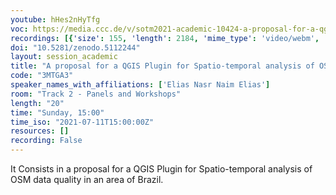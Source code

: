 ```yaml
---
youtube: hHes2nHyTfg
voc: https://media.ccc.de/v/sotm2021-academic-10424-a-proposal-for-a-qgis-plugin-for-spatio-temporal-analysis-of-osm-data-quality-the-case-study-for-the-city-of-salvador-brazil
recordings: [{'size': 155, 'length': 2184, 'mime_type': 'video/webm', 'language': 'eng', 'filename': 'sotm2021-10424-eng-A_proposal_for_a_QGIS_Plugin_for_Spatio-temporal_analysis_of_OSM_data_quality_the_case_study_for_the_city_of_Salvador_Brazil_webm-hd.webm', 'state': 'new', 'folder': 'webm-hd', 'high_quality': True, 'width': 1920, 'height': 1080, 'updated_at': '2021-10-12T22:09:25.261+02:00', 'recording_url': 'https://cdn.media.ccc.de/events/sotm/2021/webm-hd/sotm2021-10424-eng-A_proposal_for_a_QGIS_Plugin_for_Spatio-temporal_analysis_of_OSM_data_quality_the_case_study_for_the_city_of_Salvador_Brazil_webm-hd.webm', 'url': 'https://api.media.ccc.de/public/recordings/55242', 'event_url': 'https://api.media.ccc.de/public/events/5a87268d-4bf4-54fa-a61a-17e478a3238d', 'conference_url': 'https://api.media.ccc.de/public/conferences/sotm2021'}, {'size': 33, 'length': 2183, 'mime_type': 'audio/mpeg', 'language': 'eng', 'filename': 'sotm2021-10424-eng-A_proposal_for_a_QGIS_Plugin_for_Spatio-temporal_analysis_of_OSM_data_quality_the_case_study_for_the_city_of_Salvador_Brazil_mp3.mp3', 'state': 'new', 'folder': 'mp3', 'high_quality': False, 'width': 0, 'height': 0, 'updated_at': '2021-10-12T21:31:35.225+02:00', 'recording_url': 'https://cdn.media.ccc.de/events/sotm/2021/mp3/sotm2021-10424-eng-A_proposal_for_a_QGIS_Plugin_for_Spatio-temporal_analysis_of_OSM_data_quality_the_case_study_for_the_city_of_Salvador_Brazil_mp3.mp3', 'url': 'https://api.media.ccc.de/public/recordings/55238', 'event_url': 'https://api.media.ccc.de/public/events/5a87268d-4bf4-54fa-a61a-17e478a3238d', 'conference_url': 'https://api.media.ccc.de/public/conferences/sotm2021'}, {'size': 78, 'length': 2184, 'mime_type': 'video/webm', 'language': 'eng', 'filename': 'sotm2021-10424-eng-A_proposal_for_a_QGIS_Plugin_for_Spatio-temporal_analysis_of_OSM_data_quality_the_case_study_for_the_city_of_Salvador_Brazil_webm-sd.webm', 'state': 'new', 'folder': 'webm-sd', 'high_quality': False, 'width': 720, 'height': 576, 'updated_at': '2021-10-12T21:30:36.877+02:00', 'recording_url': 'https://cdn.media.ccc.de/events/sotm/2021/webm-sd/sotm2021-10424-eng-A_proposal_for_a_QGIS_Plugin_for_Spatio-temporal_analysis_of_OSM_data_quality_the_case_study_for_the_city_of_Salvador_Brazil_webm-sd.webm', 'url': 'https://api.media.ccc.de/public/recordings/55237', 'event_url': 'https://api.media.ccc.de/public/events/5a87268d-4bf4-54fa-a61a-17e478a3238d', 'conference_url': 'https://api.media.ccc.de/public/conferences/sotm2021'}, {'size': 54, 'length': 2184, 'mime_type': 'video/mp4', 'language': 'eng', 'filename': 'sotm2021-10424-eng-A_proposal_for_a_QGIS_Plugin_for_Spatio-temporal_analysis_of_OSM_data_quality_the_case_study_for_the_city_of_Salvador_Brazil_sd.mp4', 'state': 'new', 'folder': 'h264-sd', 'high_quality': False, 'width': 720, 'height': 576, 'updated_at': '2021-10-12T21:10:42.614+02:00', 'recording_url': 'https://cdn.media.ccc.de/events/sotm/2021/h264-sd/sotm2021-10424-eng-A_proposal_for_a_QGIS_Plugin_for_Spatio-temporal_analysis_of_OSM_data_quality_the_case_study_for_the_city_of_Salvador_Brazil_sd.mp4', 'url': 'https://api.media.ccc.de/public/recordings/55236', 'event_url': 'https://api.media.ccc.de/public/events/5a87268d-4bf4-54fa-a61a-17e478a3238d', 'conference_url': 'https://api.media.ccc.de/public/conferences/sotm2021'}, {'size': 111, 'length': 2184, 'mime_type': 'video/mp4', 'language': 'eng', 'filename': 'sotm2021-10424-eng-A_proposal_for_a_QGIS_Plugin_for_Spatio-temporal_analysis_of_OSM_data_quality_the_case_study_for_the_city_of_Salvador_Brazil_hd.mp4', 'state': 'new', 'folder': 'h264-hd', 'high_quality': True, 'width': 1920, 'height': 1080, 'updated_at': '2021-10-12T21:02:59.862+02:00', 'recording_url': 'https://cdn.media.ccc.de/events/sotm/2021/h264-hd/sotm2021-10424-eng-A_proposal_for_a_QGIS_Plugin_for_Spatio-temporal_analysis_of_OSM_data_quality_the_case_study_for_the_city_of_Salvador_Brazil_hd.mp4', 'url': 'https://api.media.ccc.de/public/recordings/55232', 'event_url': 'https://api.media.ccc.de/public/events/5a87268d-4bf4-54fa-a61a-17e478a3238d', 'conference_url': 'https://api.media.ccc.de/public/conferences/sotm2021'}]
doi: "10.5281/zenodo.5112244"
layout: session_academic
title: "A proposal for a QGIS Plugin for Spatio-temporal analysis of OSM data quality: the case study for the city of Salvador, Brazil"
code: "3MTGA3"
speaker_names_with_affiliations: ['Elias Nasr Naim Elias']
room: "Track 2 - Panels and Workshops"
length: "20"
time: "Sunday, 15:00"
time_iso: "2021-07-11T15:00:00Z"
resources: []
recording: False
---
```

It Consists in a proposal for a QGIS Plugin for Spatio-temporal analysis of OSM data quality in an area of Brazil.
